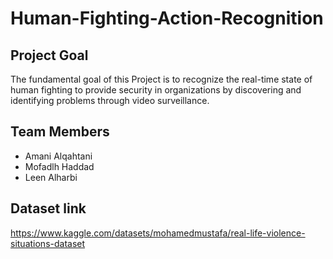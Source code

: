 # Human-Fighting-Action-Recognition

## Project Goal
The fundamental goal of this Project is to recognize the real-time state of human fighting to provide security in organizations by discovering and identifying problems through video surveillance.

## Team Members 
- Amani Alqahtani 
- Mofadlh Haddad
- Leen Alharbi


## Dataset link
https://www.kaggle.com/datasets/mohamedmustafa/real-life-violence-situations-dataset








